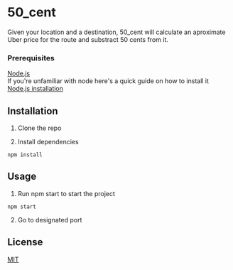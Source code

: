 # 50_cent

Given your location and a destination, 50_cent will calculate an aproximate Uber price for the route 
and substract 50 cents from it. 

### Prerequisites

[Node.js](https://nodejs.org)  
If you're unfamiliar with node here's a quick guide on how to install it [Node.js installation](https://blog.teamtreehouse.com/install-node-js-npm-windows)

## Installation

1. Clone the repo

2. Install dependencies
```
npm install 
```
## Usage

1. Run npm start to start the project
```
npm start
```
2. Go to designated port

## License
[MIT](https://choosealicense.com/licenses/mit/)


